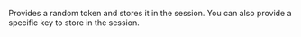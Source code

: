 Provides a random token and stores it in the session. You can also provide a specific key to store in the session.